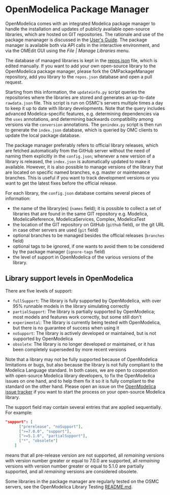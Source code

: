 # OpenModelica Package Manager

OpenModelica comes with an integrated Modelica package manager to handle the installation and updates of publicly
available open-source libraries, which are hosted on GIT repositories. The rationale and use of the package mananager is discussed in the
[User's Guide](https://openmodelica.org/doc/OpenModelicaUsersGuide/latest/packagemanager.html). The package manager
is available both via API calls in the interactive environment, and via the OMEdit GUI using the _File | Manage Libraries_ menu.

The database of managed libraries is kept in the [repos.json](https://github.com/OpenModelica/OMPackageManager/blob/master/repos.json)
file, which is edited manually. If you want to add your own open-source library to the OpenModelica package manager,
please fork the OMPackageManager repository, add you library to the `repos.json` database and open a pull request.

Starting from this information, the `updateinfo.py` script queries the repositories where the libraries are stored and
generates an up-to-date `rawdata.json` file. This script is run on OSMC's servers multiple times a day to keep it up to date
with library developments. Note that the query includes advanced Modelica-specific features, e.g. determining dependencies
via the `uses` annotations, and determining backwards compatibility among versions via the `conversion` annotations.
The `genindex.py` script is then run to generate the `index.json` database, which is queried by OMC clients to update the local package database.

The package manager preferably refers to official library releases, which are fetched automatically from the GitHub
server without the need of naming them explicitly in the `config.json`; whenever a new version of a library is released,
the `index.json` is automatically updated to make it available. However, it is also possible to manage versions of the library that
are located on specific named branches, e.g. master or maintenance branches. This is useful if you want to track development
versions or you want to get the latest fixes before the official release.

For each library, the `config.json` database contains several pieces of information:
- the name of the library(es) (`names` field); it is possible to collect a set of libraries that are found in the same GIT repository
  e.g. Modelica, ModelicaReference, ModelicaServices, Complex, ModelicaTest
- the location of the GIT repository on GitHub (`github` field), or the git URL in case other servers are used (`git` field)
- optional branches to be managed besides the official releases (`branches` field)
- optional tags to be ignored, if one wants to avoid them to be considered by the package manager (`ignore-tags` field)
- the level of support in OpenModelica of the various versions of the library.

## Library support levels in OpenModelica
There are five levels of support:
- `fullSupport`: The library is fully supported by OpenModelica, with over 95% runnable models in the library simulating correctly
- `partialSupport`: The library is partially supported by OpenModelica; most models and features work correctly, but some still don't
- `experimental`: The library is currently being tested with OpenModelica, but there is no guarantee of success when using it
- `noSupport`: The library is actively developed or maintained, but is not supported by OpenModelica
- `obsolete`: The library is no longer developed or maintained, or it has been completely superseded by more recent versions

Note that a library may not be fully supported because of OpenModelica limitations or bugs, but also because the library
is not fully compliant to the Modelica Language standard. In both cases, we are open to cooperation with open-source
Modelica library developers, to fix the OpenModelica issues on one hand, and to help them fix it so it is fully
compliant to the standard on the other hand. Please open an issue on the
[OpenModelica issue tracker](https://github.com/OpenModelica/OpenModelica/issues) if you want to start the process on your
open-source Modelica library.

The support field may contain several entries that are applied sequentially. For example:
```json
"support": [
      ["prerelease", "noSupport"],
      [">=7.0.0", "support"],
      [">=5.1.0", "partialSupport"],
      ["*", "obsolete"]
    ]
```
means that all pre-release version are not supported, all _remaining_ versions with version number greater or equal to
7.0.0 are supported, all _remaining_ versions with version number greater or equal to 5.1.0 are partially supported,
and all _remaining_ versions are considered obsolete.

Some libraries in the package manager are regularly tested on the OSMC servers, see the OpenModelica Library Testing [README.md](https://github.com/OpenModelica/OpenModelicaLibraryTesting/blob/master/README.md).
